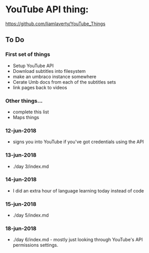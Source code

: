 # YouTube API thing:

https://github.com/liamlaverty/YouTube_Things


## To Do

### First set of things

 * Setup YouTube API
 * Download subtitles into filesystem
 * make an umbraco instance somewhere
 * Cerate Umb docs from each of the subtitles sets
 * link pages back to videos 

 ### Other things...

 * complete this list
 * Maps things


 ### 12-jun-2018
 * signs you into YouTube if you've got credentials using the API

 ### 13-jun-2018
 * ./day 3/index.md

 ### 14-jun-2018
 * I did an extra hour of language learning today instead of code 

 ### 15-jun-2018
 * ./day 5/index.md

 ### 18-jun-2018
 * ./day 6/index.md - mostly just looking through YouTube's API permissions settings. 
